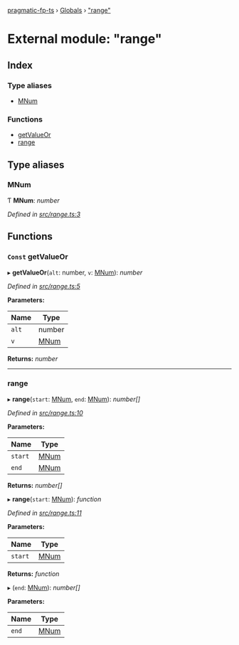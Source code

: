 [pragmatic-fp-ts](../README.md) › [Globals](../globals.md) › ["range"](_range_.md)

# External module: "range"

## Index

### Type aliases

* [MNum](_range_.md#mnum)

### Functions

* [getValueOr](_range_.md#const-getvalueor)
* [range](_range_.md#range)

## Type aliases

###  MNum

Ƭ **MNum**: *number*

*Defined in [src/range.ts:3](https://github.com/hermann-p/pragmatic-fp-ts/blob/87551e7/src/range.ts#L3)*

## Functions

### `Const` getValueOr

▸ **getValueOr**(`alt`: number, `v`: [MNum](_range_.md#mnum)): *number*

*Defined in [src/range.ts:5](https://github.com/hermann-p/pragmatic-fp-ts/blob/87551e7/src/range.ts#L5)*

**Parameters:**

Name | Type |
------ | ------ |
`alt` | number |
`v` | [MNum](_range_.md#mnum) |

**Returns:** *number*

___

###  range

▸ **range**(`start`: [MNum](_range_.md#mnum), `end`: [MNum](_range_.md#mnum)): *number[]*

*Defined in [src/range.ts:10](https://github.com/hermann-p/pragmatic-fp-ts/blob/87551e7/src/range.ts#L10)*

**Parameters:**

Name | Type |
------ | ------ |
`start` | [MNum](_range_.md#mnum) |
`end` | [MNum](_range_.md#mnum) |

**Returns:** *number[]*

▸ **range**(`start`: [MNum](_range_.md#mnum)): *function*

*Defined in [src/range.ts:11](https://github.com/hermann-p/pragmatic-fp-ts/blob/87551e7/src/range.ts#L11)*

**Parameters:**

Name | Type |
------ | ------ |
`start` | [MNum](_range_.md#mnum) |

**Returns:** *function*

▸ (`end`: [MNum](_range_.md#mnum)): *number[]*

**Parameters:**

Name | Type |
------ | ------ |
`end` | [MNum](_range_.md#mnum) |
